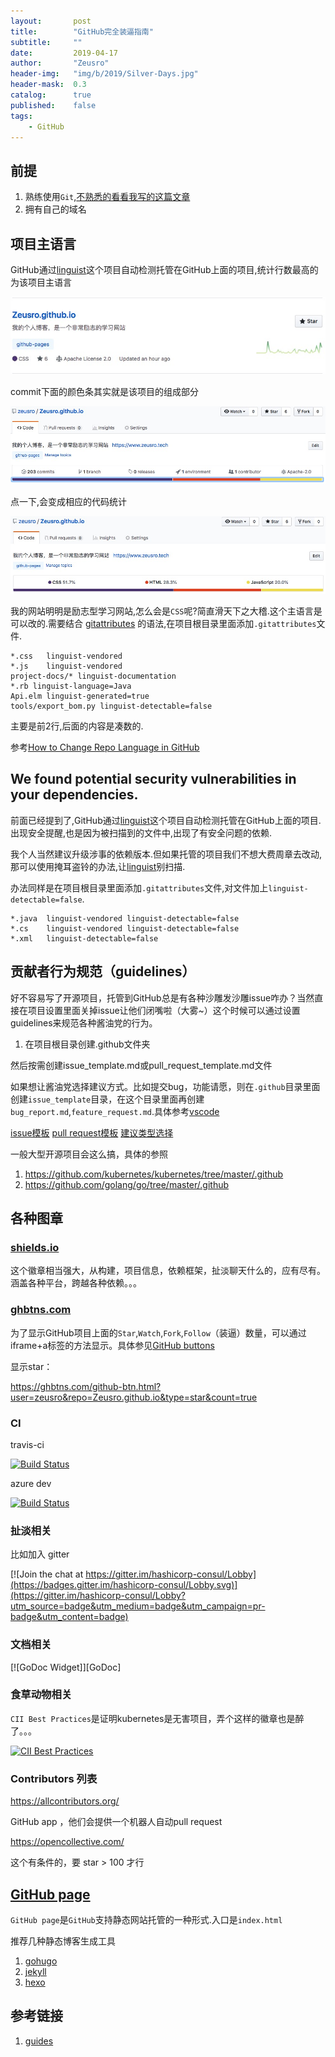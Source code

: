```yaml
---
layout:       post
title:        "GitHub完全装逼指南"
subtitle:     ""
date:         2019-04-17
author:       "Zeusro"
header-img:   "img/b/2019/Silver-Days.jpg"
header-mask:  0.3
catalog:      true
published:    false
tags:
    - GitHub
---
```




## 前提

1. 熟练使用`Git`,[不熟悉的看看我写的这篇文章](https://www.zeusro.com/2016/02/21/git/)
2. 拥有自己的域名

## 项目主语言

GitHub通过[linguist](https://github.com/github/linguist)这个项目自动检测托管在GitHub上面的项目,统计行数最高的为该项目主语言

![image](/img/in-post/github/zeusro.png)

commit下面的颜色条其实就是该项目的组成部分

![image](/img/in-post/github/commit.png)

点一下,会变成相应的代码统计

![image](/img/in-post/github/lang.png)

我的网站明明是励志型学习网站,怎么会是`CSS`呢?简直滑天下之大稽.这个主语言是可以改的.需要结合 [gitattributes](https://github.com/github/linguist#using-gitattributes) 的语法,在项目根目录里面添加`.gitattributes`文件.

```
*.css   linguist-vendored
*.js    linguist-vendored
project-docs/* linguist-documentation
*.rb linguist-language=Java
Api.elm linguist-generated=true
tools/export_bom.py linguist-detectable=false
```

主要是前2行,后面的内容是凑数的.

参考[How to Change Repo Language in GitHub](https://hackernoon.com/how-to-change-repo-language-in-github-c3e07819c5bb)

## We found potential security vulnerabilities in your dependencies.

前面已经提到了,GitHub通过[linguist](https://github.com/github/linguist)这个项目自动检测托管在GitHub上面的项目.出现安全提醒,也是因为被扫描到的文件中,出现了有安全问题的依赖.

我个人当然建议升级涉事的依赖版本.但如果托管的项目我们不想大费周章去改动,那可以使用掩耳盗铃的办法,让[linguist](https://github.com/github/linguist)别扫描.

办法同样是在项目根目录里面添加`.gitattributes`文件,对文件加上`linguist-detectable=false`.

```
*.java  linguist-vendored linguist-detectable=false
*.cs    linguist-vendored linguist-detectable=false
*.xml   linguist-detectable=false
```

## 贡献者行为规范（guidelines）

好不容易写了开源项目，托管到GitHub总是有各种沙雕发沙雕issue咋办？当然直接在项目设置里面关掉issue让他们闭嘴啦（大雾~）这个时候可以通过设置guidelines来规范各种酱油党的行为。

1. 在项目根目录创建.github文件夹

然后按需创建issue_template.md或pull_request_template.md文件

如果想让酱油党选择建议方式。比如提交bug，功能请愿，则在`.github`目录里面创建`issue_template`目录，在这个目录里面再创建`bug_report.md`,`feature_request.md`.具体参考[vscode](https://github.com/Microsoft/vscode/tree/master/.github)

[issue模板](https://help.github.com/en/articles/manually-creating-a-single-issue-template-for-your-repository)
[pull request模板](https://help.github.com/en/articles/creating-a-pull-request-template-for-your-repository)
[建议类型选择](https://help.github.com/en/articles/about-issue-and-pull-request-templates)

一般大型开源项目会这么搞，具体的参照

1. https://github.com/kubernetes/kubernetes/tree/master/.github
1. https://github.com/golang/go/tree/master/.github

## 各种图章


### [shields.io](https://shields.io/)

这个徽章相当强大，从构建，项目信息，依赖框架，扯淡聊天什么的，应有尽有。涵盖各种平台，跨越各种依赖。。。


### [ghbtns.com](https://ghbtns.com/)

为了显示GitHub项目上面的`Star`,`Watch`,`Fork`,`Follow`（装逼）数量，可以通过iframe+a标签的方法显示。具体参见[GitHub buttons](https://ghbtns.com/)

显示star：

https://ghbtns.com/github-btn.html?user=zeusro&repo=Zeusro.github.io&type=star&count=true

### CI

 travis-ci

[![Build Status](https://travis-ci.org/hashicorp/consul.svg?branch=master)](https://travis-ci.org/hashicorp/consul) 

azure dev

[![Build Status](https://dev.azure.com/vscode/VSCode/_apis/build/status/VS%20Code?branchName=master)](https://dev.azure.com/vscode/VSCode/_build/latest?definitionId=12)

### 扯淡相关

比如加入 gitter

[![Join the chat at https://gitter.im/hashicorp-consul/Lobby](https://badges.gitter.im/hashicorp-consul/Lobby.svg)](https://gitter.im/hashicorp-consul/Lobby?utm_source=badge&utm_medium=badge&utm_campaign=pr-badge&utm_content=badge)

### 文档相关

[![GoDoc Widget]][GoDoc]

### 食草动物相关

`CII Best Practices`是证明kubernetes是无害项目，弄个这样的徽章也是醉了。。。

 [![CII Best Practices](https://bestpractices.coreinfrastructure.org/projects/569/badge)](https://bestpractices.coreinfrastructure.org/projects/569)

### Contributors 列表

https://allcontributors.org/

GitHub app ，他们会提供一个机器人自动pull request

https://opencollective.com/

这个有条件的，要 star > 100 才行

## [GitHub page](https://help.github.com/en/categories/github-pages-basics)

`GitHub page`是`GitHub`支持静态网站托管的一种形式.入口是`index.html`

推荐几种静态博客生成工具

1. [gohugo](https://gohugo.io/)
1. [jekyll](https://jekyllrb.com/)
1. [hexo](https://hexo.io/zh-cn/docs/index.html)


## 参考链接
1. [guides](https://guides.github.com/)